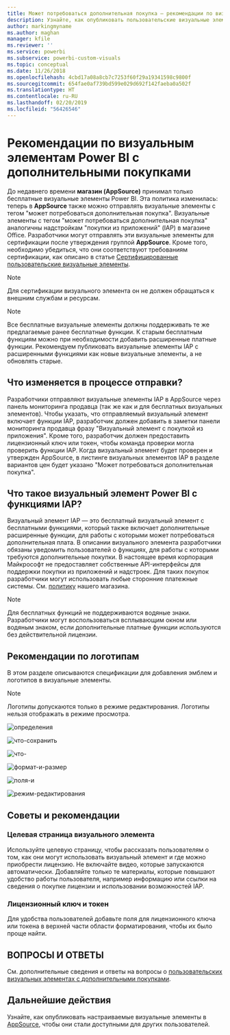 ```yaml
---
title: Может потребоваться дополнительная покупка — рекомендации по визуальным элементам Power BI
description: Узнайте, как опубликовать пользовательские визуальные элементы в AppSource, чтобы они стали доступными для приобретения другими пользователями.
author: markingmyname
ms.author: maghan
manager: kfile
ms.reviewer: ''
ms.service: powerbi
ms.subservice: powerbi-custom-visuals
ms.topic: conceptual
ms.date: 11/26/2018
ms.openlocfilehash: 4cbd17a08a8cb7c7253f60f29a19341598c9800f
ms.sourcegitcommit: 654fae0af739bd599e029d692f142faeba0a502f
ms.translationtype: HT
ms.contentlocale: ru-RU
ms.lasthandoff: 02/20/2019
ms.locfileid: "56426546"
---
```

# <a name="guidelines-for-power-bi-visuals-with-additional-purchases"></a>Рекомендации по визуальным элементам Power BI с дополнительными покупками

До недавнего времени **магазин (AppSource)** принимал только бесплатные визуальные элементы Power BI. Эта политика изменилась: теперь в **AppSource** также можно отправлять визуальные элементы с тегом "может потребоваться дополнительная покупка". Визуальные элементы с тегом "может потребоваться дополнительная покупка" аналогичны надстройкам "покупки из приложений" (IAP) в магазине Office. Разработчики могут отправлять эти визуальные элементы для сертификации после утверждения группой **AppSource**. Кроме того, необходимо убедиться, что они соответствуют требованиям сертификации, как описано в статье [Сертифицированные пользовательские визуальные элементы](../power-bi-custom-visuals-certified.md).

> [!Note]
> Для сертификации визуального элемента он не должен обращаться к внешним службам и ресурсам.

> [!Note]
> Все бесплатные визуальные элементы должны поддерживать те же предлагаемые ранее бесплатные функции. К старым бесплатным функциям можно при необходимости добавить расширенные платные функции. Рекомендуем публиковать визуальные элементы IAP с расширенными функциями как новые визуальные элементы, а не обновлять старые.


## <a name="whats-changing-in-the-submission-process"></a>Что изменяется в процессе отправки?

Разработчики отправляют визуальные элементы IAP в AppSource через панель мониторинга продавца (так же как и для бесплатных визуальных элементов). Чтобы указать, что отправляемый визуальный элемент включает функции IAP, разработчик должен добавить в заметки панели мониторинга продавца фразу "Визуальный элемент с покупкой из приложения". Кроме того, разработчик должен предоставить лицензионный ключ или токен, чтобы команда проверки могла проверить функции IAP. Когда визуальный элемент будет проверен и утвержден AppSource, в листинге визуальных элементов IAP в разделе вариантов цен будет указано "Может потребоваться дополнительная покупка".

## <a name="what-is-a-power-bi-visual-with-iap-features"></a>Что такое визуальный элемент Power BI с функциями IAP?

Визуальный элемент IAP — это бесплатный визуальный элемент с бесплатными функциями, который также включает дополнительные расширенные функции, для работы с которыми может потребоваться дополнительная плата. В описании визуального элемента разработчики обязаны уведомить пользователей о функциях, для работы с которыми требуются дополнительные покупки. В настоящее время корпорация Майкрософт не предоставляет собственные API-интерфейсы для поддержки покупки из приложений и надстроек. Для таких покупок разработчики могут использовать любые сторонние платежные системы. См. [политику](https://docs.microsoft.com/office/dev/store/validation-policies#2-apps-or-add-ins-can-display-certain-ads) нашего магазина.

> [!NOTE]
> Для бесплатных функций не поддерживаются водяные знаки. Разработчики могут воспользоваться всплывающим окном или водяным знаком, если дополнительные платные функции используются без действительной лицензии.  

## <a name="logo-guidelines"></a>Рекомендации по логотипам

В этом разделе описываются спецификации для добавления эмблем и логотипов в визуальные элементы.

> [!NOTE]
> Логотипы допускаются только в режиме редактирования. Логотипы нельзя отображать в режиме просмотра.

![определения](media/office-store-in-app-purchase-visual-guidelines/definitions.png)

![что-сохранить](media/office-store-in-app-purchase-visual-guidelines/things-to-keep-in-mind.png)

![что-](media/office-store-in-app-purchase-visual-guidelines/things-to-avoid.png)

![формат-и-размер ](media/office-store-in-app-purchase-visual-guidelines/size-and-format.png)

![поля-и](media/office-store-in-app-purchase-visual-guidelines/margins-and-sizes.png)

![режим-редактирования](media/office-store-in-app-purchase-visual-guidelines/logos-in-edit-mode.png)

## <a name="best-practices"></a>Советы и рекомендации

### <a name="visual-landing-page"></a>Целевая страница визуального элемента

Используйте целевую страницу, чтобы рассказать пользователям о том, как они могут использовать визуальный элемент и где можно приобрести лицензию. Не включайте видео, которые запускаются автоматически. Добавляйте только те материалы, которые повышают удобство работы пользователя, например информацию или ссылки на сведения о покупке лицензии и использовании возможностей IAP.

### <a name="license-key-and-token"></a>Лицензионный ключ и токен

Для удобства пользователей добавьте поля для лицензионного ключа или токена в верхней части области форматирования, чтобы их было проще найти.

## <a name="faq"></a>ВОПРОСЫ И ОТВЕТЫ

См. дополнительные сведения и ответы на вопросы о [пользовательских визуальных элементах с дополнительными покупками](https://docs.microsoft.com/power-bi/power-bi-custom-visuals-faq#visuals-with-additional-purchases).

## <a name="next-steps"></a>Дальнейшие действия

Узнайте, как опубликовать настраиваемые визуальные элементы в [AppSource](office-store.md), чтобы они стали доступными для других пользователей.
